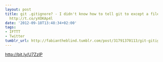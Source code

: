 ```yaml
---
layout: post
title: git .gitignore? - I didn't know how to tell git to except a file from the ignore.
  http://t.co/yXOKAp4l
date: '2012-09-18T13:48:34+02:00'
tags:
- IFTTT
- Twitter
tumblr_url: http://fabiantheblind.tumblr.com/post/31791370113/git-gitignore-i-didnt-know-how-to-tell-git-to
---
```

http://bit.ly/U7ZzlP
